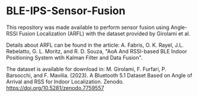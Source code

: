 # BLE-IPS-Sensor-Fusion

This repository was made available to perform sensor fusion using Angle-RSSI Fusion Localization (ARFL) with the dataset provided by Girolami et al.

Details about ARFL can be found in the article:
A. Fabris, O. K. Rayel, J.L. Rebelatto, G. L. Moritz, and R. D. Souza, "AoA And RSSI-based BLE Indoor Positioning System wtih Kalman Filter and Data Fusion".

The dataset is available for download in:
M. Girolami, F. Furfari, P. Barsocchi, and F. Mavilia. (2023). A Bluetooth 5.1 Dataset Based on Angle of Arrival and RSS for Indoor Localization. Zenodo. https://doi.org/10.5281/zenodo.7759557
